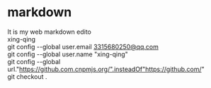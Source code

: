 # markdown
It is my web markdown edito  
xing-qing  
git config --global user.email 3315680250@qq.com  
git config --global user.name "xing-qing"  
git config --global url."https://github.com.cnpmjs.org/".insteadOf"https://github.com/"  
git checkout .
